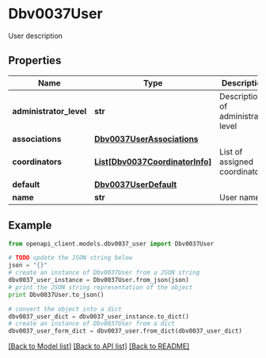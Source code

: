 # Dbv0037User

User description

## Properties
Name | Type | Description | Notes
------------ | ------------- | ------------- | -------------
**administrator_level** | **str** | Description of administrator level | [optional] 
**associations** | [**Dbv0037UserAssociations**](Dbv0037UserAssociations.md) |  | [optional] 
**coordinators** | [**List[Dbv0037CoordinatorInfo]**](Dbv0037CoordinatorInfo.md) | List of assigned coordinators | [optional] 
**default** | [**Dbv0037UserDefault**](Dbv0037UserDefault.md) |  | [optional] 
**name** | **str** | User name | [optional] 

## Example

```python
from openapi_client.models.dbv0037_user import Dbv0037User

# TODO update the JSON string below
json = "{}"
# create an instance of Dbv0037User from a JSON string
dbv0037_user_instance = Dbv0037User.from_json(json)
# print the JSON string representation of the object
print Dbv0037User.to_json()

# convert the object into a dict
dbv0037_user_dict = dbv0037_user_instance.to_dict()
# create an instance of Dbv0037User from a dict
dbv0037_user_form_dict = dbv0037_user.from_dict(dbv0037_user_dict)
```
[[Back to Model list]](../README.md#documentation-for-models) [[Back to API list]](../README.md#documentation-for-api-endpoints) [[Back to README]](../README.md)


